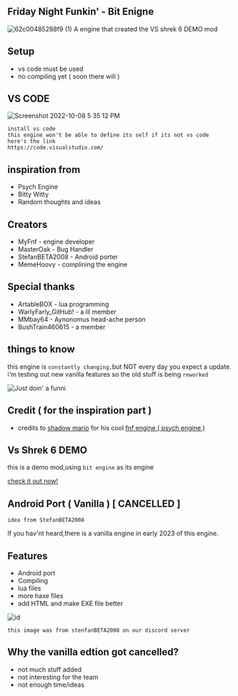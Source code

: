 ## Friday Night Funkin' - Bit Enigne
![62c00485288f9 (1)](https://user-images.githubusercontent.com/113801267/193470011-c05c71c9-9149-4450-a750-ec43469aa027.png)
A engine that created the VS shrek 6 DEMO mod

## Setup
* vs code must be used
* no compiling yet ( soon there will )

## VS CODE
![Screenshot 2022-10-08 5 35 12 PM](https://user-images.githubusercontent.com/113801267/194728548-700c6c15-da69-4e24-beb7-8c2ba4463ef1.png)

```
install vs code
this engine won't be able to define its self if its not vs code
here's the link
https://code.visualstudio.com/
```

## inspiration from

* Psych Engine
* Bitty Witty
* Random thoughts and ideas

## Creators

* MyFnf - engine developer
* MasterOak - Bug Handler
* StefanBETA2008 - Android porter
* MemeHoovy - complining the engine
## Special thanks

* ArtableBOX - lua programming
* WarlyFarly_GitHub! - a lil member
* MMbay64 - Aynonomus head-ache person
* BushTrain460615 - a member

## things to know

this engine is `constantly changing,`but NOT every day you expect a update.
i'm testing out new vanilla features so the old stuff is being `reworked`

![Just doin' a funni](https://user-images.githubusercontent.com/113801267/193468549-b300f493-0f3e-4d01-a92e-364061ac5738.png)
## Credit ( for the inspiration part )

* credits to [shadow mario](https://github.com/ShadowMario) for his cool [fnf engine ( psych engine )](https://github.com/ShadowMario/FNF-PsychEngine)

## Vs Shrek 6 DEMO

this is a demo mod,using `bit engine` as its engine

[check it out now!](https://github.com/LilDrippyMyFnf/Vs-Shrek-6-DEMO)

## Android Port ( Vanilla ) [ CANCELLED ]
`idea from StefanBETA2008`

If you hav'nt heard,there is a vanilla engine in early 2023 of this engine.

## Features

* Android port
* Compiling
* lua files
* more haxe files
* add HTML and make EXE file better

![id](https://user-images.githubusercontent.com/113801267/193656942-aad25ccf-43d5-4d64-8928-4e7669e1a8ff.png)

`this image was from stenfanBETA2008 on our discord server`

## Why the vanilla edtion got cancelled?

* not much stuff added
* not interesting for the team
* not enough time/ideas
